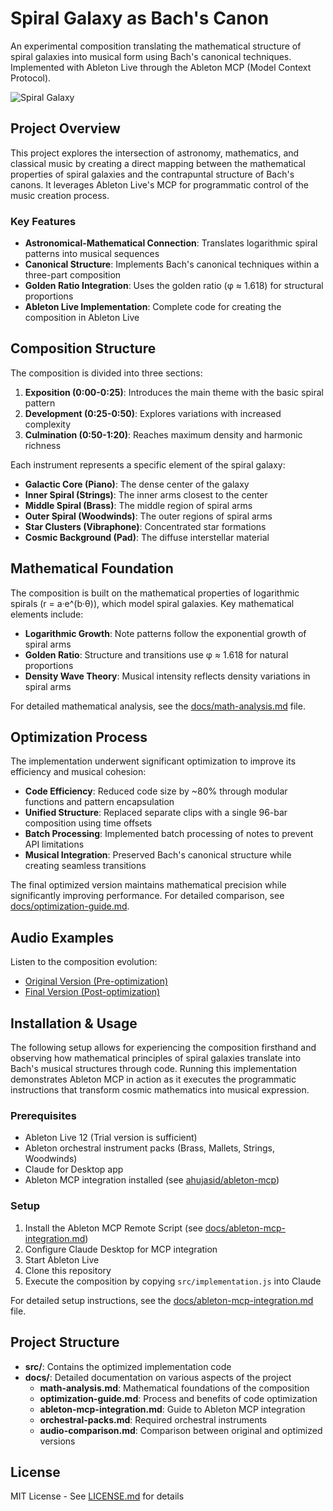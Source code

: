 # Spiral Galaxy as Bach's Canon

An experimental composition translating the mathematical structure of spiral galaxies into musical form using Bach's canonical techniques. Implemented with Ableton Live through the Ableton MCP (Model Context Protocol).

![Spiral Galaxy](assets/spiral-galaxy-banner.jpg)

## Project Overview

This project explores the intersection of astronomy, mathematics, and classical music by creating a direct mapping between the mathematical properties of spiral galaxies and the contrapuntal structure of Bach's canons. It leverages Ableton Live's MCP for programmatic control of the music creation process.

### Key Features

- **Astronomical-Mathematical Connection**: Translates logarithmic spiral patterns into musical sequences
- **Canonical Structure**: Implements Bach's canonical techniques within a three-part composition
- **Golden Ratio Integration**: Uses the golden ratio (φ ≈ 1.618) for structural proportions
- **Ableton Live Implementation**: Complete code for creating the composition in Ableton Live

## Composition Structure

The composition is divided into three sections:

1. **Exposition (0:00-0:25)**: Introduces the main theme with the basic spiral pattern
2. **Development (0:25-0:50)**: Explores variations with increased complexity
3. **Culmination (0:50-1:20)**: Reaches maximum density and harmonic richness

Each instrument represents a specific element of the spiral galaxy:

- **Galactic Core (Piano)**: The dense center of the galaxy
- **Inner Spiral (Strings)**: The inner arms closest to the center
- **Middle Spiral (Brass)**: The middle region of spiral arms
- **Outer Spiral (Woodwinds)**: The outer regions of spiral arms
- **Star Clusters (Vibraphone)**: Concentrated star formations
- **Cosmic Background (Pad)**: The diffuse interstellar material

## Mathematical Foundation

The composition is built on the mathematical properties of logarithmic spirals (r = a·e^(b·θ)), which model spiral galaxies. Key mathematical elements include:

- **Logarithmic Growth**: Note patterns follow the exponential growth of spiral arms
- **Golden Ratio**: Structure and transitions use φ ≈ 1.618 for natural proportions
- **Density Wave Theory**: Musical intensity reflects density variations in spiral arms

For detailed mathematical analysis, see the [docs/math-analysis.md](docs/math-analysis.md) file.

## Optimization Process

The implementation underwent significant optimization to improve its efficiency and musical cohesion:

- **Code Efficiency**: Reduced code size by ~80% through modular functions and pattern encapsulation
- **Unified Structure**: Replaced separate clips with a single 96-bar composition using time offsets
- **Batch Processing**: Implemented batch processing of notes to prevent API limitations
- **Musical Integration**: Preserved Bach's canonical structure while creating seamless transitions

The final optimized version maintains mathematical precision while significantly improving performance. For detailed comparison, see [docs/optimization-guide.md](docs/optimization-guide.md).

## Audio Examples

Listen to the composition evolution:
- [Original Version (Pre-optimization)](https://soundcloud.com/evgeny-kalachihin/mcp_bach_milkywayspiral_experi/s-MiV1jP0UQVO?si=a370782985714a71a3f2333bfe744b3b&utm_source=clipboard&utm_medium=text&utm_campaign=social_sharing)
- [Final Version (Post-optimization)](https://soundcloud.com/evgeny-kalachihin/mcp_bach_milkywayspiral_expe-1/s-xKfL2xo4PWW?si=55b638758fa0467da9cc60ae467fe05c&utm_source=clipboard&utm_medium=text&utm_campaign=social_sharing)

## Installation & Usage

The following setup allows for experiencing the composition firsthand and observing how mathematical principles of spiral galaxies translate into Bach's musical structures through code. Running this implementation demonstrates Ableton MCP in action as it executes the programmatic instructions that transform cosmic mathematics into musical expression.

### Prerequisites

- Ableton Live 12 (Trial version is sufficient)
- Ableton orchestral instrument packs (Brass, Mallets, Strings, Woodwinds)
- Claude for Desktop app
- Ableton MCP integration installed (see [ahujasid/ableton-mcp](https://github.com/ahujasid/ableton-mcp))

### Setup

1. Install the Ableton MCP Remote Script (see [docs/ableton-mcp-integration.md](docs/ableton-mcp-integration.md))
2. Configure Claude Desktop for MCP integration
3. Start Ableton Live
4. Clone this repository
5. Execute the composition by copying `src/implementation.js` into Claude

For detailed setup instructions, see the [docs/ableton-mcp-integration.md](docs/ableton-mcp-integration.md) file.

## Project Structure

- **src/**: Contains the optimized implementation code
- **docs/**: Detailed documentation on various aspects of the project
  - **math-analysis.md**: Mathematical foundations of the composition
  - **optimization-guide.md**: Process and benefits of code optimization
  - **ableton-mcp-integration.md**: Guide to Ableton MCP integration
  - **orchestral-packs.md**: Required orchestral instruments
  - **audio-comparison.md**: Comparison between original and optimized versions

## License

MIT License - See [LICENSE.md](LICENSE.md) for details